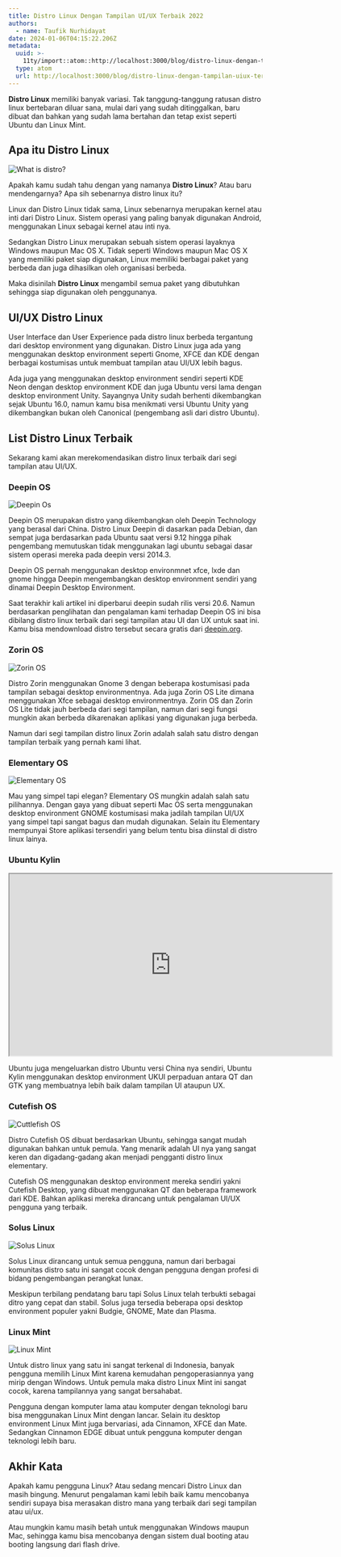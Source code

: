 ```yaml
---
title: Distro Linux Dengan Tampilan UI/UX Terbaik 2022
authors:
  - name: Taufik Nurhidayat
date: 2024-01-06T04:15:22.206Z
metadata:
  uuid: >-
    11ty/import::atom::http://localhost:3000/blog/distro-linux-dengan-tampilan-uiux-terbaik
  type: atom
  url: http://localhost:3000/blog/distro-linux-dengan-tampilan-uiux-terbaik
---
```

**Distro Linux** memiliki banyak variasi. Tak tanggung-tanggung ratusan distro linux bertebaran diluar sana, mulai dari yang sudah ditinggalkan, baru dibuat dan bahkan yang sudah lama bertahan dan tetap exist seperti Ubuntu dan Linux Mint.

## Apa itu Distro Linux

![What is distro?](assets/distro_i69hmn-R6iYZ3mSBrYv.png)

Apakah kamu sudah tahu dengan yang namanya **Distro Linux**? Atau baru mendengarnya? Apa sih sebenarnya distro linux itu?

Linux dan Distro Linux tidak sama, Linux sebenarnya merupakan kernel atau inti dari Distro Linux. Sistem operasi yang paling banyak digunakan Android, menggunakan Linux sebagai kernel atau inti nya.

Sedangkan Distro Linux merupakan sebuah sistem operasi layaknya Windows maupun Mac OS X. Tidak seperti Windows maupun Mac OS X yang memiliki paket siap digunakan, Linux memiliki berbagai paket yang berbeda dan juga dihasilkan oleh organisasi berbeda.

Maka disinilah **Distro Linux** mengambil semua paket yang dibutuhkan sehingga siap digunakan oleh penggunanya.

## UI/UX Distro Linux

User Interface dan User Experience pada distro linux berbeda tergantung dari desktop environment yang digunakan. Distro Linux juga ada yang menggunakan desktop environment seperti Gnome, XFCE dan KDE dengan berbagai kostumisas untuk membuat tampilan atau UI/UX lebih bagus.

Ada juga yang menggunakan desktop environment sendiri seperti KDE Neon dengan desktop environment KDE dan juga Ubuntu versi lama dengan desktop environment Unity. Sayangnya Unity sudah berhenti dikembangkan sejak Ubuntu 16.0, namun kamu bisa menikmati versi Ubuntu Unity yang dikembangkan bukan oleh Canonical (pengembang asli dari distro Ubuntu).

## List Distro Linux Terbaik

Sekarang kami akan merekomendasikan distro linux terbaik dari segi tampilan atau UI/UX.

### Deepin OS

![Deepin Os](assets/20220531103231402_Screenshot_2-O4fFPUCHC6bi.png)

Deepin OS merupakan distro yang dikembangkan oleh Deepin Technology yang berasal dari China. Distro Linux Deepin di dasarkan pada Debian, dan sempat juga berdasarkan pada Ubuntu saat versi 9.12 hingga pihak pengembang memutuskan tidak menggunakan lagi ubuntu sebagai dasar sistem operasi mereka pada deepin versi 2014.3.

Deepin OS pernah menggunakan desktop environmnet xfce, lxde dan gnome hingga Deepin mengembangkan desktop environment sendiri yang dinamai Deepin Desktop Environment.

Saat terakhir kali artikel ini diperbarui deepin sudah rilis versi 20.6. Namun berdasarkan penglihatan dan pengalaman kami terhadap Deepin OS ini bisa dibilang distro linux terbaik dari segi tampilan atau UI dan UX untuk saat ini. Kamu bisa mendownload distro tersebut secara gratis dari [deepin.org](http://deepin.org).

### Zorin OS

![Zorin OS](assets/layouts-small_rv9f5x-d8vUY3ZkeLd0.png)

Distro Zorin menggunakan Gnome 3 dengan beberapa kostumisasi pada tampilan sebagai desktop environmentnya. Ada juga Zorin OS Lite dimana menggunakan Xfce sebagai desktop environmentnya. Zorin OS dan Zorin OS Lite tidak jauh berbeda dari segi tampilan, namun dari segi fungsi mungkin akan berbeda dikarenakan aplikasi yang digunakan juga berbeda.

Namun dari segi tampilan distro linux Zorin adalah salah satu distro dengan tampilan terbaik yang pernah kami lihat.

### Elementary OS

![Elementary OS](assets/desktop_jmbihy-1Kn4lqj7dBY7.jpeg)

Mau yang simpel tapi elegan? Elementary OS mungkin adalah salah satu pilihannya. Dengan gaya yang dibuat seperti Mac OS serta menggunakan desktop environment GNOME kostumisasi maka jadilah tampilan UI/UX yang simpel tapi sangat bagus dan mudah digunakan. Selain itu Elementary mempunyai Store aplikasi tersendiri yang belum tentu bisa diinstal di distro linux lainya.

### Ubuntu Kylin

<iframe class="youtube" loading="lazy" width="640" height="360" allowfullscreen="false" src="https://www.youtube.com/embed/RANEwmRE_ms" start="0"></iframe>

Ubuntu juga mengeluarkan distro Ubuntu versi China nya sendiri, Ubuntu Kylin menggunakan desktop environment UKUI perpaduan antara QT dan GTK yang membuatnya lebih baik dalam tampilan UI ataupun UX.

### Cutefish OS

![Cuttlefish OS](assets/laptop-kskSosq5oyUF.890198af_ku04pr)

Distro Cutefish OS dibuat berdasarkan Ubuntu, sehingga sangat mudah digunakan bahkan untuk pemula. Yang menarik adalah UI nya yang sangat keren dan digadang-gadang akan menjadi pengganti distro linux elementary.

Cutefish OS menggunakan desktop environment mereka sendiri yakni Cutefish Desktop, yang dibuat menggunakan QT dan beberapa framework dari KDE. Bahkan aplikasi mereka dirancang untuk pengalaman UI/UX pengguna yang terbaik.

### Solus Linux

![Solus Linux](assets/mate-representation_anqqvc-NxGgGUN5Bvof.jpeg)

Solus Linux dirancang untuk semua pengguna, namun dari berbagai komunitas distro satu ini sangat cocok dengan pengguna dengan profesi di bidang pengembangan perangkat lunax.

Meskipun terbilang pendatang baru tapi Solus Linux telah terbukti sebagai ditro yang cepat dan stabil. Solus juga tersedia beberapa opsi desktop environment populer yakni Budgie, GNOME, Mate dan Plasma.

### Linux Mint

![Linux Mint](assets/thumb_cinnamon_avciuq-gMVZu8Rulg3W.png)

Untuk distro linux yang satu ini sangat terkenal di Indonesia, banyak pengguna memilih Linux Mint karena kemudahan pengoperasiannya yang mirip dengan Windows. Untuk pemula maka distro Linux Mint ini sangat cocok, karena tampilannya yang sangat bersahabat.

Pengguna dengan komputer lama atau komputer dengan teknologi baru bisa menggunakan Linux Mint dengan lancar. Selain itu desktop environment Linux Mint juga bervariasi, ada Cinnamon, XFCE dan Mate. Sedangkan Cinnamon EDGE dibuat untuk pengguna komputer dengan teknologi lebih baru.

## Akhir Kata

Apakah kamu pengguna Linux? Atau sedang mencari Distro Linux dan masih bingung. Menurut pengalaman kami lebih baik kamu mencobanya sendiri supaya bisa merasakan distro mana yang terbaik dari segi tampilan atau ui/ux.

Atau mungkin kamu masih betah untuk menggunakan Windows maupun Mac, sehingga kamu bisa mencobanya dengan sistem dual booting atau booting langsung dari flash drive.
